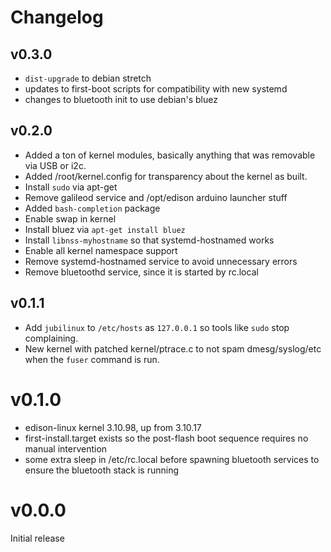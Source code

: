 # Changelog

## v0.3.0

* `dist-upgrade` to debian stretch
* updates to first-boot scripts for compatibility with new systemd
* changes to bluetooth init to use debian's bluez

## v0.2.0

* Added a ton of kernel modules, basically anything that was removable via USB or i2c.
* Added /root/kernel.config for transparency about the kernel as built.
* Install `sudo` via apt-get
* Remove galileod service and /opt/edison arduino launcher stuff
* Added `bash-completion` package
* Enable swap in kernel
* Install bluez via `apt-get install bluez`
* Install `libnss-myhostname` so that systemd-hostnamed works
* Enable all kernel namespace support
* Remove systemd-hostnamed service to avoid unnecessary errors
* Remove bluetoothd service, since it is started by rc.local

## v0.1.1

* Add `jubilinux` to `/etc/hosts` as `127.0.0.1` so tools like `sudo` stop complaining.
* New kernel with patched kernel/ptrace.c to not spam dmesg/syslog/etc when the `fuser` command is run.

# v0.1.0

* edison-linux kernel 3.10.98, up from 3.10.17
* first-install.target exists so the post-flash boot sequence requires no manual intervention
* some extra sleep in /etc/rc.local before spawning bluetooth services to ensure the bluetooth stack is running

# v0.0.0

Initial release

